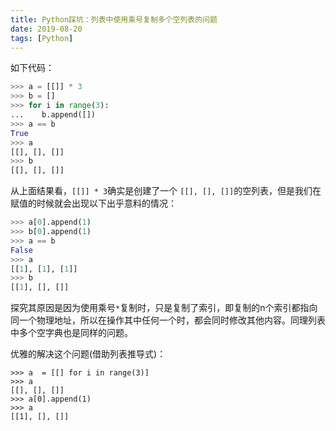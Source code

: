 ```yaml
---
title: Python踩坑：列表中使用乘号复制多个空列表的问题
date: 2019-08-20
tags: [Python]
---
```


如下代码：

```python
>>> a = [[]] * 3
>>> b = []
>>> for i in range(3):
...    b.append([])
>>> a == b
True
>>> a
[[], [], []]
>>> b
[[], [], []]
```

从上面结果看，`[[]] * 3`确实是创建了一个 `[[], [], []]`的空列表，但是我们在赋值的时候就会出现以下出乎意料的情况：

```python
>>> a[0].append(1)
>>> b[0].append(1)
>>> a == b
False
>>> a
[[1], [1], [1]]
>>> b
[[1], [], []]
```

探究其原因是因为使用乘号`*`复制时，只是复制了索引，即复制的n个索引都指向同一个物理地址，所以在操作其中任何一个时，都会同时修改其他内容。同理列表中多个空字典也是同样的问题。

优雅的解决这个问题(借助列表推导式)：

```
>>> a  = [[] for i in range(3)]
>>> a
[[], [], []]
>>> a[0].append(1)
>>> a
[[1], [], []]
```

